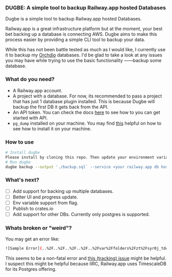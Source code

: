 ### DUGBE: A simple tool to backup Railway.app hosted Databases

Dugbe is a simple tool to backup Railway.app hosted Databases.

Railway.app is a great infrastructure platform but at the moment, your best bet backing up a database is connecting AWS. 
Dugbe aims to make this process easier by providing a simple CLI tool to backup your data. 

While this has not been battle tested as much as I would like, I currently use it to backup my [Orchdio](https://orchdio.com) databases.
I'd be glad to take a look at any issues you may have while trying to use the basic functionality ——backup some database.


### What do you need?
 - A Railway.app account.
 - A project with a database. For now, its recommended to pass a project that has just 1 database plugin installed. This is because
   Dugbe will backup the first DB it gets back from the API.
 - An API token.  You can check the docs [here](https://docs.railway.app/reference/public-api) to see how to you can get started with API.
 - `pg_dump` installed on your machine. You may find [this](https://www.cyberithub.com/how-to-install-pg_dump-and-pg_restore-on-ubuntu-20-04-lts-focal/) helpful on how to see how to install it on your machine.


### How to use
```bash
# Install dugbe
Please install by cloning this repo. Then update your environment variables with your Railway.app API token. A sample .env file is provided.
# Run dugbe
dugbe backup --output './backup.sql` --service <your railway.app db hosted service> --database <the URL of the db you want to backup>
```

### What's next?
 - [ ] Add support for backing up multiple databases.
 - [ ] Better UI and progress update.
 - [ ] Env variable support from flag.
 - [ ] Publish to crates.io
 - [ ] Add support for other DBs. Currently only postgres is supported.

### Whats broken or "weird"?
You may get an error like:
```bash
![Sample Error](..%2F..%2F..%2F..%2F..%2Fvar%2Ffolders%2Fzt%2Fsyr0j_td445cf8t0xrfn9y2h0000gp%2FT%2FTemporaryItems%2FNSIRD_screencaptureui_681OAx%2FScreenshot%202023-07-22%20at%2022.41.35.png)
```

This seems to be a non-fatal error and [this (tracking) issue](https://github.com/timescale/timescaledb/issues/1581) might be helpful. I suspect this might be helpful because
IIRC, Railway.app uses TimescaleDB for its Postgres offering.